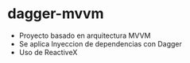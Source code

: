 # dagger-mvvm

- Proyecto basado en arquitectura MVVM
- Se aplica Inyeccion de dependencias con Dagger
- Uso de ReactiveX
